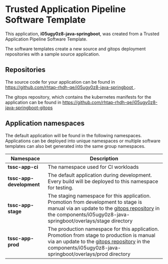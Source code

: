 # Trusted Application Pipeline Software Template

This application, **i05ugy0z8-java-springboot**, was created from a Trusted Application Pipeline Software Template.

The software templates create a new source and gitops deployment repositories with a sample source application. 

## Repositories

The source code for your application can be found in [https://github.com/rhtap-rhdh-qe/i05ugy0z8-java-springboot ](https://github.com/rhtap-rhdh-qe/i05ugy0z8-java-springboot ).
 
The gitops repository, which contains the kubernetes manifests for the application can be found in 
[https://github.com/rhtap-rhdh-qe/i05ugy0z8-java-springboot-gitops ](https://github.com/rhtap-rhdh-qe/i05ugy0z8-java-springboot-gitops ) 

## Application namespaces 

The default application will be found in the following namespaces. Applications can be deployed into unique namespaces or multiple software templates can also bet generated into the same group namespaces.  

|  Namespace   |  Description   |  
| -------- | -------- |
| **tssc-app-ci** | The namespace used for CI workloads |
| **tssc-app-development** | The default application during development. Every build will be deployed to this namespace for testing. |
| **tssc-app-stage** | The staging namespace for this application. Promotion from development to stage is manual via an update to the [gitops repository](https://github.com/rhtap-rhdh-qe/i05ugy0z8-java-springboot-gitops ) in the components/i05ugy0z8-java-springboot/overlays/stage directory |
| **tssc-app-prod** | The production namespace for this application. Promotion from stage to production is manual via an update to the [gitops repository](https://github.com/rhtap-rhdh-qe/i05ugy0z8-java-springboot-gitops ) in the components/i05ugy0z8-java-springboot/overlays/prod directory |